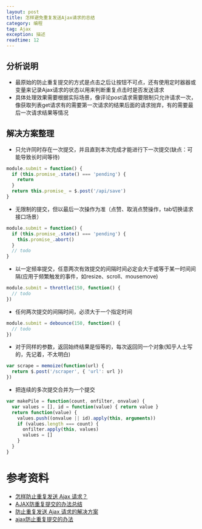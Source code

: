 ```yaml
---
layout: post
title: 怎样避免重复发送Ajax请求的总结
category: 编程
tag: Ajax
exception: 描述
readtime: 12
---
```


## 分析说明
* 最原始的防止重复提交的方式是点击之后让按钮不可点，还有使用定时器器或变量来记录Ajax请求的状态以用来判断重复点击时是否发送请求
* 具体处理效果需要根据实际场景，像评论post请求需要限制只允许请求一次，像获取列表get请求有的需要第一次请求的结果后面的请求抛弃，有的需要最后一次请求结果等情况

## 解决方案整理
* 只允许同时存在一次提交，并且直到本次完成才能进行下一次提交(缺点：可能导致长时间等待)
```javascript
module.submit = function() {
  if (this.promise_.state() === 'pending') {
    return
  }
  return this.promise_ = $.post('/api/save')
}
```
* 无限制的提交，但以最后一次操作为准（点赞、取消点赞操作，tab切换请求接口场景）
```javascript
module.submit = function() {
  if (this.promise_.state() === 'pending') {
    this.promise_.abort()
  }
  // todo
}
```
* 以一定频率提交，任意两次有效提交的间隔时间必定会大于或等于某一时间间隔(应用于频繁触发的事件，如resize、scroll、mousemove)
```javascript
module.submit = throttle(150, function() {
  // todo
})
```
* 任何两次提交的间隔时间，必须大于一个指定时间
```javascript
module.submit = debounce(150, function() {
  // todo
})
```
* 对于同样的参数，返回始终结果是恒等的，每次返回同一个对象(知乎人士写的，先记着，不太明白)
```javascript
var scrape = memoize(function(url) {
  return $.post('/scraper', { 'url': url })
})
```

* 把连续的多次提交合并为一个提交
```javascript
var makePile = function(count, onfilter, onvalue) {
  var values = [], id = function(value) { return value }
  return function(value) {
    values.push((onvalue || id).apply(this, arguments))
    if (values.length === count) {
      onfilter.apply(this, values)
      values = []
    }
  }
}
```

# 参考资料
* [怎样防止重复发送 Ajax 请求？](https://www.zhihu.com/question/19805411)
* [AJAX防重复提交的办法总结](https://www.cnblogs.com/qinxingnet/p/5748171.html)
* [防止重复发送 Ajax 请求的解决方案](http://www.hollischuang.com/archives/931)
* [ajax防止重复提交的办法](https://my.oschina.net/u/1540325/blog/486308)